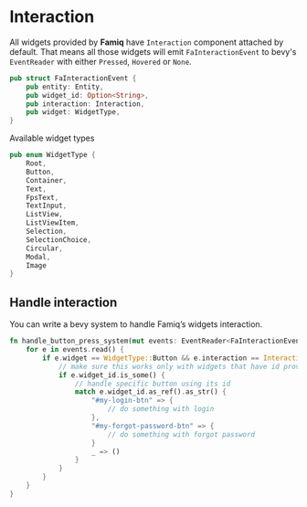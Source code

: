 # Interaction

All widgets provided by **Famiq** have `Interaction` component attached by default.
That means all those widgets will emit `FaInteractionEvent` to bevy's `EventReader` with either `Pressed`, `Hovered` or `None`.

```rust
pub struct FaInteractionEvent {
    pub entity: Entity,
    pub widget_id: Option<String>,
    pub interaction: Interaction,
    pub widget: WidgetType,
}
```
Available widget types
```rust
pub enum WidgetType {
    Root,
    Button,
    Container,
    Text,
    FpsText,
    TextInput,
    ListView,
    ListViewItem,
    Selection,
    SelectionChoice,
    Circular,
    Modal,
    Image
}
```

## Handle interaction
You can write a bevy system to handle Famiq’s widgets interaction.

```rust
fn handle_button_press_system(mut events: EventReader<FaInteractionEvent>) {
    for e in events.read() {
        if e.widget == WidgetType::Button && e.interaction == Interaction::Pressed {
            // make sure this works only with widgets that have id provided
            if e.widget_id.is_some() {
                // handle specific button using its id
                match e.widget_id.as_ref().as_str() {
                    "#my-login-btn" => {
                        // do something with login
                    },
                    "#my-forgot-password-btn" => {
                        // do something with forgot password
                    }
                    _ => ()
                }
            }
        }
    }
}
```
